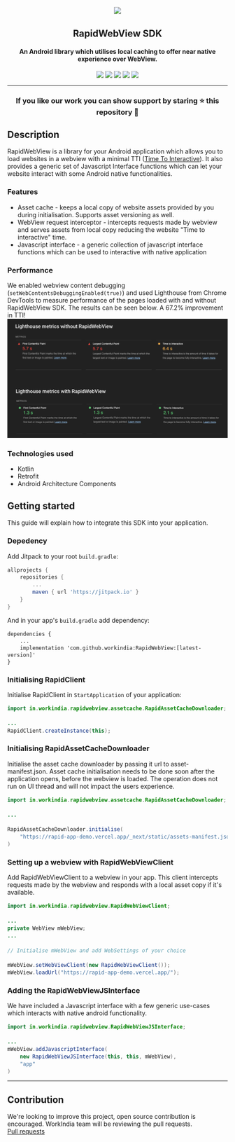 <p align="center"><a href="https://github.com/workindia/RapidWebView"><img src="https://github.com/workindia/RapidWebView/blob/master/images/RapidWebViewLogo.png?raw=true"></a></p> 
<h2 align="center"><b>RapidWebView SDK</b></h2>
<h4 align="center">An Android library which utilises local caching to offer near native experience over WebView.</h4>

<p align="center">
<a href="https://jitpack.io/#workindia/RapidWebView" alt="Jitpack"><img src="https://jitpack.io/v/workindia/RapidWebView.svg"></a>
<a href="https://github.com/workindia/RapidWebView/issues" alt="GitHub release"><img src="https://img.shields.io/github/issues/workindia/RapidWebView" ></a>
<a href="https://github.com/workindia/RapidWebView" alt="GitHub stars"><img src="https://img.shields.io/github/stars/workindia/RapidWebView" ></a>
<a href="/LICENSE" alt="License: MIT"><img src="https://img.shields.io/badge/License-MIT-orange.svg"></a>
<a href="https://github.com/workindia/RapidWebView" alt="Build Status"><img src="https://img.shields.io/github/forks/workindia/RapidWebView"></a>
</p>
<hr>

<h3 align="center">If you like our work you can show support by staring ⭐ this repository 👏</h4>

## Description

RapidWebView is a library for your Android application which allows you to load websites in a webview with a minimal TTI ([Time To Interactive](https://web.dev/interactive/)). It also provides a generic set of Javascript Interface functions which can let your website interact with some Android native functionalities.

### Features

- Asset cache - keeps a local copy of website assets provided by you during initialisation. Supports asset versioning as well.
- WebView request interceptor - intercepts requests made by webview and serves assets from local copy reducing the website "Time to interactive" time. 
- Javascript interface - a generic collection of javascript interface functions which can be used to interactive with native application

### Performance    
We enabled webview content debugging (`setWebContentsDebuggingEnabled(true)`) and used Lighthouse from Chrome DevTools to measure performance of
the pages loaded with and without RapidWebView SDK. The results can be seen below. A 67.2% improvement in TTI!   
![metrics](/images/Performance.png)

### Technologies used

- Kotlin
- Retrofit
- Android Architecture Components

## Getting started
This guide will explain how to integrate this SDK into your application.

### Depedency
Add Jitpack to your root `build.gradle`:
```gradle
allprojects {
    repositories {
        ...
        maven { url 'https://jitpack.io' }
    }
}
```

And in your app's `build.gradle` add dependency:
```
dependencies {
    ...
    implementation 'com.github.workindia:RapidWebView:[latest-version]'
}
```

### Initialising RapidClient   
Initialise RapidClient in `StartApplication` of your application:    

```java
import in.workindia.rapidwebview.assetcache.RapidAssetCacheDownloader;

...
RapidClient.createInstance(this);
```

### Initialising RapidAssetCacheDownloader
Initialise the asset cache downloader by passing it url to asset-manifest.json. Asset cache initialisation 
needs to be done soon after the application opens, before the webview is loaded. The operation does not run on UI 
thread and will not impact the users experience.    
<!-- TODO: Insert docs link which explains the asset-manifest.json concept -->

```java
import in.workindia.rapidwebview.assetcache.RapidAssetCacheDownloader;

...

RapidAssetCacheDownloader.initialise(
    "https://rapid-app-demo.vercel.app/_next/static/assets-manifest.json"
)
```

### Setting up a webview with RapidWebViewClient
Add RapidWebViewClient to a webview in your app. This client intercepts requests made by the webview and 
responds with a local asset copy if it's available.    

```java
import in.workindia.rapidwebview.RapidWebViewClient;

...
private WebView mWebView;
...

// Initialise mWebView and add WebSettings of your choice

mWebView.setWebViewClient(new RapidWebViewClient());
mWebView.loadUrl("https://rapid-app-demo.vercel.app/");
```

### Adding the RapidWebViewJSInterface
We have included a Javascript interface with a few generic use-cases which interacts with native android functionality.
<!-- TODO: Insert docs link which lists different functions of the interface -->

```java
import in.workindia.rapidwebview.RapidWebViewJSInterface;

...
mWebView.addJavascriptInterface(
    new RapidWebViewJSInterface(this, this, mWebView),
    "app"
)
```


<hr>   

## Contribution

We're looking to improve this project, open source contribution is encouraged. WorkIndia team will be reviewing the pull requests.  
[Pull requests](https://github.com/workindia/RapidWebView/pulls)
